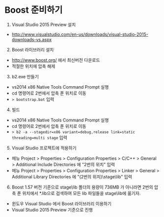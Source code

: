 # Boost 준비하기
1. Visual Studio 2015 Preview 설치
  - http://www.visualstudio.com/en-us/downloads/visual-studio-2015-downloads-vs.aspx
2. Boost 라이브러리 설치
  - http://www.boost.org/ 에서 최신버전 다운로드
  - 적절한 위치에 압축 해제
3. b2.exe 만들기
  - vs2014 x86 Native Tools Command Prompt 실행
  - cd 명령어로 2번에서 압축 푼 위치로 이동
  - ```> bootstrap.bat``` 입력
4. 빌드
  - vs2014 x86 Native Tools Command Prompt 실행
  - cd 명령어로 2번에서 압축 푼 위치로 이동
  - ```> b2 -a --stagedir=x86 variant=debug,release link=static threading=multi stage``` 입력
5. Visual Studio 프로젝트에 적용하기
  - 메뉴 Project > Properties > Configuration Properties > C/C++ > General > Additional Include Directories 에 "2번의 위치" 입력
  - 메뉴 Project > Properties > Configuration Properties > Linker > General > Additional Library Directories 에 "(2번의 위치)\stage\lib" 입력
6. Boost 1.57 버전 기준으로 stage\lib 폴더의 용량이 736MB 가 아니라면 2번의 압축 푼 위치에서 *.lib으로 검색하여 모든 lib 파일들을 stage\lib에 옮기자.

- 윈도우 Visual Studio 에서 Boost 라이브러리 이용하기
- Visual Studio 2015 Preview 기준으로 진행

